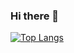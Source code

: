 ### Hi there 👋

[![Top Langs](https://github-readme-stats.vercel.app/api/top-langs/?username=anuraghazra&layout=compact)](https://github.com/KMJbella/main/github-readme-stats)
